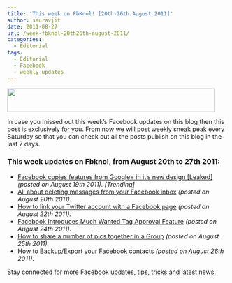 ```yaml
---
title: 'This week on FbKnol! [20th-26th August 2011]'
author: sauravjit
date: 2011-08-27
url: /week-fbknol-20th26th-august-2011/
categories:
  - Editorial
tags:
  - Editorial
  - Facebook
  - weekly updates
---
```

<img class="alignnone size-full  wp-image-50199" src="http://cdn.devilsworkshop.org/files/2011/08/cooltext5534897262.png" alt="" width="474" height="54" />

In case you missed out this week&#8217;s Facebook updates on this blog then this post is exclusively for you. From now we will post weekly sneak peak every Saturday so that you can check out all the posts publish on this blog in the last 7 days.

### This week updates on Fbknol, from August 20th to 27th 2011:

  * <a title="Permanent Link to Facebook copies features from Google+ in it’s new design [Leaked]" href="http://devilsworkshop.org/facebook-copies-features-google-design/" rel="bookmark">Facebook copies features from Google+ in it’s new design [Leaked]</a> *(posted on August 19th 2011). [Trending]*
  * <a title="Permanent Link to All about deleting messages from your Facebook inbox" href="http://devilsworkshop.org/deleting-messages-facebook-inbox/" rel="bookmark">All about deleting messages from your Facebook inbox</a> *(posted on August 20th 2011).*
  * <a title="Permanent Link to How to link your Twitter account with a Facebook page" href="http://devilsworkshop.org/link-twitter-account-facebook-page/" rel="bookmark">How to link your Twitter account with a Facebook page</a> *(posted on August 22th 2011).*
  * <a title="Permanent Link to Facebook Introduces Much Wanted Tag Approval Feature" href="http://devilsworkshop.org/facebook-introduces-wanted-photo-tag-approval-feature/" rel="bookmark">Facebook Introduces Much Wanted Tag Approval Feature</a> *(posted on August 24th 2011).*
  * <a title="Permanent Link to How to share a number of pics together in a Group" href="http://devilsworkshop.org/share-group-pics/" rel="bookmark">How to share a number of pics together in a Group</a> *(posted on August 25th 2011).*
  * <a title="Permanent Link to How to Backup/Export your Facebook contacts" href="http://devilsworkshop.org/backupexport-facebook-contacts/" rel="bookmark">How to Backup/Export your Facebook contacts</a> *(posted on August 26th 2011).*

Stay connected for more Facebook updates, tips, tricks and latest news.

&nbsp;
